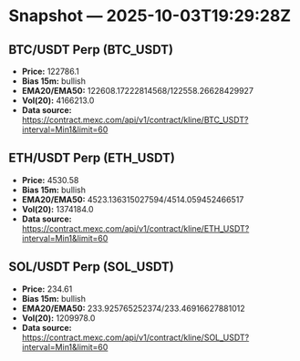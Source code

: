# Snapshot — 2025-10-03T19:29:28Z

## BTC/USDT Perp (BTC_USDT)
- **Price:** 122786.1
- **Bias 15m:** bullish
- **EMA20/EMA50:** 122608.17222814568/122558.26628429927
- **Vol(20):** 4166213.0
- **Data source:** https://contract.mexc.com/api/v1/contract/kline/BTC_USDT?interval=Min1&limit=60

## ETH/USDT Perp (ETH_USDT)
- **Price:** 4530.58
- **Bias 15m:** bullish
- **EMA20/EMA50:** 4523.136315027594/4514.059452466517
- **Vol(20):** 1374184.0
- **Data source:** https://contract.mexc.com/api/v1/contract/kline/ETH_USDT?interval=Min1&limit=60

## SOL/USDT Perp (SOL_USDT)
- **Price:** 234.61
- **Bias 15m:** bullish
- **EMA20/EMA50:** 233.925765252374/233.46916627881012
- **Vol(20):** 1209978.0
- **Data source:** https://contract.mexc.com/api/v1/contract/kline/SOL_USDT?interval=Min1&limit=60
